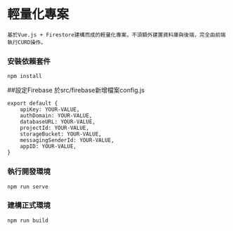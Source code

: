 # 輕量化專案
```
基於Vue.js + Firestore建構而成的輕量化專案，不須額外建置資料庫與後端，完全由前端執行CURD操作。
```

### 安裝依賴套件
```
npm install
```

##設定Firebase
於src/firebase新增檔案config.js
```
export default {
	apiKey: YOUR-VALUE,
	authDomain: YOUR-VALUE,
	databaseURL: YOUR-VALUE,
	projectId: YOUR-VALUE,
	storageBucket: YOUR-VALUE,
	messagingSenderId: YOUR-VALUE,
	appID: YOUR-VALUE,
}
```

### 執行開發環境
```
npm run serve
```

### 建構正式環境
```
npm run build
```
